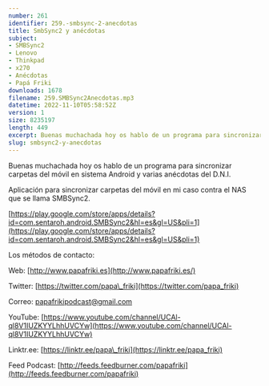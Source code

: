 ```yaml
---
number: 261
identifier: 259.-smbsync-2-anecdotas
title: SmbSync2 y anécdotas
subject:
- SMBSync2
- Lenovo
- Thinkpad
- x270
- Anécdotas
- Papá Friki
downloads: 1678
filename: 259.SMBSync2Anecdotas.mp3
datetime: 2022-11-10T05:58:52Z
version: 1
size: 8235197
length: 449
excerpt: Buenas muchachada hoy os hablo de un programa para sincronizar carpetas de movil android y varias anécdotas del D.N.I.
slug: smbsync2-y-anecdotas
---
```

Buenas muchachada hoy os hablo de un programa para sincronizar carpetas del móvil en sistema Android y varias anécdotas del D.N.I.

Aplicación para sincronizar carpetas del móvil en mi caso contra el NAS que se llama SMBSync2.

[https://play.google.com/store/apps/details?id=com.sentaroh.android.SMBSync2&hl=es&gl=US&pli=1](https://play.google.com/store/apps/details?id=com.sentaroh.android.SMBSync2&hl=es&gl=US&pli=1)

Los métodos de contacto:

Web: [http://www.papafriki.es](http://www.papafriki.es/)

Twitter: [https://twitter.com/papa\_friki](https://twitter.com/papa_friki)

Correo: [papafrikipodcast@gmail.com](https://archive.org/details/papafrikipodast@gmail.com)

YouTube: [https://www.youtube.com/channel/UCAl-ql8V1IUZKYYLhhUVCYw](https://www.youtube.com/channel/UCAl-ql8V1IUZKYYLhhUVCYw)

Linktr.ee: [https://linktr.ee/papa\_friki](https://linktr.ee/papa_friki)

Feed Podcast: [http://feeds.feedburner.com/papafriki](http://feeds.feedburner.com/papafriki)